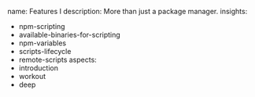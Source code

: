 name: Features I
description: More than just a package manager.
insights:
  - npm-scripting
  - available-binaries-for-scripting
  - npm-variables
  - scripts-lifecycle
  - remote-scripts
aspects:
  - introduction
  - workout
  - deep
